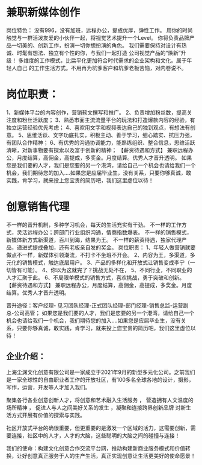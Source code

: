 # 兼职新媒体创作


岗位特色：
没有996，没有加班，远程办公，提成优厚，弹性工作。
用你的时尚触觉与一群活泼友爱的小伙伴一起，将视觉艺术提升一个Level。
你将负责品牌产品一切美的、创新工作，扮演一切你想扮演的角色。
我们需要保持对设计有热诚、时髦有想法、独立有个性的你，与我们一起打造
公司视觉产品的“焕新”升级！
多维度的工作模式，比扁平化更加符合时代需求的企业架构和文化。属于年轻人自己
的工作生活方式。不用再为坑爹客户和坑爹老板苦恼，对内卷说不。

# 岗位职责：
1、新媒体平台的内容创作，营销软文撰写和推广。
2、负责增加粉丝数，提高关注度和粉丝活跃度；
3、熟悉市面主流流量平台的玩法和打造爆款内容的经验，有独立运营经验优先考虑；
4、喜欢用文字和视频表达自己的独到观点，有想法有创意。
5、思维活跃、文字功底扎实，积极主动、善于学习，细心踏实、抗压力强，有团队合作精神；
6、有优秀的沟通协调能力，能熟练组织、整合信息，思维活跃清晰，对新事物要有探索以及富于创新的精神；
【薪资待遇和方式】
兼职远程办公，月度结算，高佣金，高提成，多奖金。月度结算。优秀人才晋升透明。
如果您是我们要的人才，我们是您要的另一个港湾，请给自己一个机会也请给我们一个机会，我们期待您的加入....如果您是应届毕业生，没有关系，只要你够真诚，敢实践，肯学习，就来投上您宝贵的简历吧，我们这里虚位以待！





# 创意销售代理
不一样的晋升机制，多种学习机会，每天的生活充实有干劲。
不一样的工作方式，灵活远程办公；跨部门行业组织沟通，情商指数爆表。
不一样的销售模式，新媒体新方式新渠道，百川到海，结果为王。
不一样的薪资待遇，独家代理产品，递进式提成叠加，还有老板亲自发的奖金。
岗位职责：
1、年轻人做营销就要做点不一样，新媒体引领潮流，不打卡不坐班不开会。
2、内容为王，多渠道，多元化的销售模式，触达底层用户。
3、产品的多样化和开放式让销售变成李宁（一切皆有可能）。
4、你以为这就完了？挑战无处不在，
5、不同行业，不同职业的人才汇聚于此。
6、不局限单模式的销售方式，喜欢挑战，勇于突破和创新。
【薪资待遇和方式】
兼职远程办公，月度结算，高佣金，高提成，多奖金。月度结算。优秀人才晋升透明。

晋升途径：客户经理- 见习团队经理-正式团队经理-部门经理-销售总监-运营副总-公司高管；
如果您是我们要的人才，我们是您要的另一个港湾，请给自己一个机会也请给我们一个机会，我们期待您的加入....如果您是应届毕业生，没有关系，只要你够真诚，敢实践，肯学习，就来投上您宝贵的简历吧，我们这里虚位以待！

## 企业介绍：

上海尘渊文化创意有限公司是一家成立于2021年9月的新型多元化公司。之前我们是一家全球性的自由职业者工作的开放社区，有100多名全球各地的设计，摄影，写作，运营，开发等人才加入我们。

聚集各行各业创意创新人才，将创意和艺术融入生活服务 ， 营造拥有人文温度的场所精神 ， 促进人与人之间美好关系的发生 ，凝聚和连接跨界创新品牌 对新生活方式开展有价值的探索与实践。

社区开放式平台的确很重要，但更重要的是激发一个区域的活力，这需要创新，需要连接，社区中的人才，人才的大脑，这些聪明的大脑之间的碰撞与连接！

我们的使命：构建文化创意合作交流平台网，推动构建新商业服务模式和价值转换，让好创意真正服务于人的生产生活，真正实现创意让生活更美好的使命愿景！
